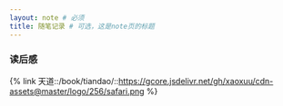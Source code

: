 ```yaml
---
layout: note # 必须
title: 随笔记录 # 可选，这是note页的标题
---
```


### 读后感

{% link 天道::/book/tiandao/::https://gcore.jsdelivr.net/gh/xaoxuu/cdn-assets@master/logo/256/safari.png %}
